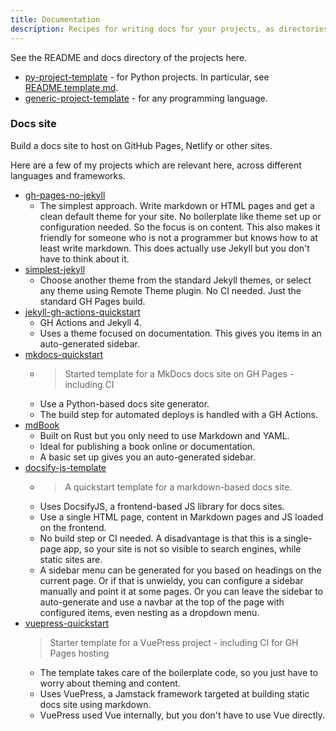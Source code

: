 ```yaml
---
title: Documentation
description: Recipes for writing docs for your projects, as directories or docs sites
---
```



See the README and docs directory of the projects here.

- [py-project-template](https://github.com/MichaelCurrin/py-project-template) - for Python projects. In particular, see [README.template.md](https://github.com/MichaelCurrin/py-project-template/blob/master/README.template.md).
- [generic-project-template](https://github.com/MichaelCurrin/generic-project-template) - for any programming language.


### Docs site

Build a docs site to host on GitHub Pages, Netlify or other sites.

Here are a few of my projects which are relevant here, across different languages and frameworks.

- [gh-pages-no-jekyll](https://github.com/MichaelCurrin/gh-pages-no-jekyll)
    - The simplest approach. Write markdown or HTML pages and get a clean default theme for your site. No boilerplate like theme set up or configuration needed. So the focus is on content. This also makes it friendly for someone who is not a programmer but knows how to at least write markdown. This does actually use Jekyll but you don't have to think about it.
- [simplest-jekyll](https://github.com/MichaelCurrin/simplest-jekyll)
    - Choose another theme from the standard Jekyll themes, or select any theme using Remote Theme plugin. No CI needed. Just the standard GH Pages build.
- [jekyll-gh-actions-quickstart](https://github.com/MichaelCurrin/jekyll-gh-actions-quickstart)
    - GH Actions and Jekyll 4.
    - Uses a theme focused on documentation. This gives you items in an auto-generated sidebar.
- [mkdocs-quickstart](https://github.com/MichaelCurrin/mkdocs-quickstart)
    - > Started template for a MkDocs docs site on GH Pages - including CI
    - Use a Python-based docs site generator.
    - The build step for automated deploys is handled with a GH Actions.
- [mdBook](https://github.com/MichaelCurrin/md-book-quickstart)
    - Built on Rust but you only need to use Markdown and YAML.
    - Ideal for publishing a book online or documentation.
    - A basic set up gives you an auto-generated sidebar.
- [docsify-js-template](https://github.com/MichaelCurrin/docsify-js-template)
    - > A quickstart template for a markdown-based docs site.
    - Uses DocsifyJS, a frontend-based JS library for docs sites.
    - Use a single HTML page, content in Markdown pages and JS loaded on the frontend.
    - No build step or CI needed. A disadvantage is that this is a single-page app, so your site is not so visible to search engines, while static sites are.
    - A sidebar menu can be generated for you based on headings on the current page. Or if that is unwieldy, you can configure a sidebar manually and point it at some pages. Or you can leave the sidebar to auto-generate and use a navbar at the top of the page with configured items, even nesting as a dropdown menu.
- [vuepress-quickstart](https://github.com/MichaelCurrin/vuepress-quickstart)
    > Starter template for a VuePress project - including CI for GH Pages hosting
    - The template takes care of the boilerplate code, so you just have to worry about theming and content.
    - Uses VuePress, a Jamstack framework targeted at building static docs site using markdown.
    - VuePress used Vue internally, but you don't have to use Vue directly.
